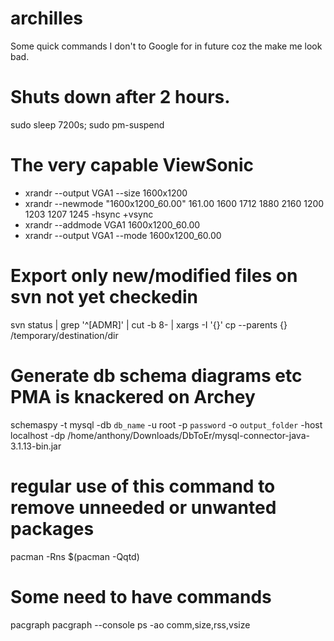 archilles
=========

Some quick commands I don't to Google for in future coz the make me look bad.

# Shuts down after 2 hours.
sudo sleep 7200s; sudo pm-suspend

# The very capable ViewSonic
* xrandr --output VGA1 --size 1600x1200
* xrandr --newmode "1600x1200_60.00"  161.00  1600 1712 1880 2160  1200 1203 1207 1245 -hsync +vsync
* xrandr --addmode VGA1 1600x1200_60.00
* xrandr --output VGA1 --mode 1600x1200_60.00

# Export only new/modified files on svn not yet checkedin
svn status | grep '^[ADMR]' | cut -b 8- | xargs -I '{}' cp --parents {} /temporary/destination/dir

# Generate db schema diagrams etc PMA is knackered on Archey
schemaspy -t mysql -db `db_name` -u root -p `password` -o `output_folder` -host localhost -dp /home/anthony/Downloads/DbToEr/mysql-connector-java-3.1.13-bin.jar


# regular use of this command to remove unneeded or unwanted packages
pacman -Rns $(pacman -Qqtd)

# Some need to have commands
pacgraph
pacgraph --console
ps -ao comm,size,rss,vsize
